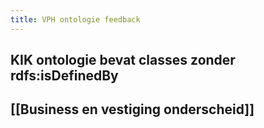 ```yaml
---
title: VPH ontologie feedback
---
```


## KIK ontologie bevat classes zonder rdfs:isDefinedBy
## [[Business en vestiging onderscheid]]
##
